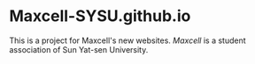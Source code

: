 # Maxcell-SYSU.github.io

This is a project for Maxcell's new websites.
*Maxcell* is a student association of Sun Yat-sen University.
